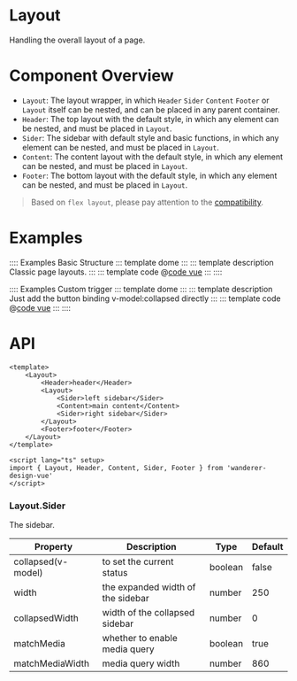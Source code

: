 # Layout

Handling the overall layout of a page.

# Component Overview

* `Layout`: The layout wrapper, in which `Header` `Sider` `Content` `Footer` or `Layout` itself can be nested, and can be placed in any parent container.
* `Header`: The top layout with the default style, in which any element can be nested, and must be placed in `Layout`.
* `Sider`: The sidebar with default style and basic functions, in which any element can be nested, and must be placed in `Layout`.
* `Content`: The content layout with the default style, in which any element can be nested, and must be placed in `Layout`.
* `Footer`: The bottom layout with the default style, in which any element can be nested, and must be placed in `Layout`.

> Based on `flex layout`, please pay attention to the [compatibility](http://caniuse.com/#search=flex).

# Examples

:::: Examples Basic Structure
::: template dome
<Basic />
:::
::: template description
Classic page layouts.
:::
::: template code
@[code vue](@examples/layout/Basic.vue)
:::
::::

:::: Examples Custom trigger
::: template dome
<CustomTrigger />
:::
::: template description
Just add the button binding v-model:collapsed directly
:::
::: template code
@[code vue](@examples/layout/CustomTrigger.vue)
:::
::::

# API

```vue
<template>
    <Layout>
        <Header>header</Header>
        <Layout>
            <Sider>left sidebar</Sider>
            <Content>main content</Content>
            <Sider>right sidebar</Sider>
        </Layout>
        <Footer>footer</Footer>
    </Layout>
</template>

<script lang="ts" setup>
import { Layout, Header, Content, Sider, Footer } from 'wanderer-design-vue'
</script>
```

### Layout.Sider

The sidebar.

| Property | Description | Type | Default |
| -------- | ----------- | ---- | ------- |
| collapsed(v-model) | to set the current status | boolean | false |
| width | the expanded width of the sidebar | number | 250 |
| collapsedWidth | width of the collapsed sidebar | number | 0 |
| matchMedia | whether to enable media query | boolean | true |
| matchMediaWidth | media query width | number | 860 |

<script lang='ts' setup>
import Basic from '/@/examples/layout/Basic.vue'
import CustomTrigger from '/@/examples/layout/CustomTrigger.vue'
</script>
